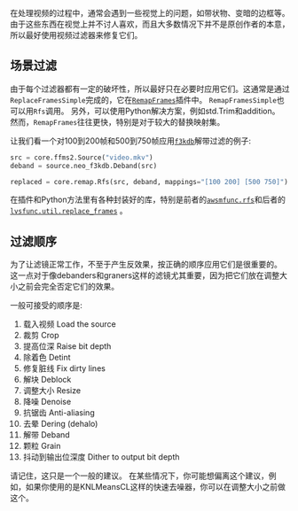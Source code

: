 在处理视频的过程中，通常会遇到一些视觉上的问题，如带状物、变暗的边框等。
由于这些东西在视觉上并不讨人喜欢，而且大多数情况下并不是原创作者的本意，所以最好使用视频过滤器来修复它们。

## 场景过滤

由于每个过滤器都有一定的破坏性，所以最好只在必要时应用它们。这通常是通过`ReplaceFramesSimple`完成的，它在[`RemapFrames`](https://github.com/Irrational-Encoding-Wizardry/Vapoursynth-RemapFrames)插件中。
`RemapFramesSimple`也可以用`Rfs`调用。
另外，可以使用Python解决方案，例如std.Trim和addition。
然而，`RemapFrames`往往更快，特别是对于较大的替换映射集。

让我们看一个对100到200帧和500到750帧应用[`f3kdb`](./debanding.md##neo_f3kdb)解带过滤的例子:

```py
src = core.ffms2.Source("video.mkv")
deband = source.neo_f3kdb.Deband(src)

replaced = core.remap.Rfs(src, deband, mappings="[100 200] [500 750]")
```

在插件和Python方法里有各种封装好的库，特别是前者的[`awsmfunc.rfs`](https://github.com/OpusGang/awsmfunc)和后者的[`lvsfunc.util.replace_frames`](https://lvsfunc.encode.moe/en/latest/#lvsfunc.util.replace_ranges) 。

## 过滤顺序

为了让滤镜正常工作，不至于产生反效果，按正确的顺序应用它们是很重要的。
这一点对于像debanders和graners这样的滤镜尤其重要，因为把它们放在调整大小之前会完全否定它们的效果。

一般可接受的顺序是:
1. 载入视频 Load the source
2. 裁剪 Crop
3. 提高位深 Raise bit depth
4. 除着色 Detint
5. 修复脏线 Fix dirty lines
6. 解块 Deblock
7. 调整大小 Resize
8. 降噪 Denoise
9. 抗锯齿 Anti-aliasing
10. 去晕 Dering (dehalo)
11. 解带 Deband
12. 颗粒 Grain
13. 抖动到输出位深度 Dither to output bit depth

请记住，这只是一个一般的建议。
在某些情况下，你可能想偏离这个建议，例如，如果你使用的是KNLMeansCL这样的快速去噪器，你可以在调整大小之前做这个。
